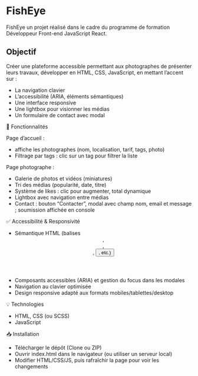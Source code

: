 # FishEye
FishEye un projet réalisé dans le cadre du programme de formation Développeur Front-end JavaScript React.

## Objectif
Créer une plateforme accessible permettant aux photographes de présenter leurs travaux, développer en HTML, CSS, JavaScript, en mettant l’accent sur :

- La navigation clavier
- L’accessibilité (ARIA, éléments sémantiques)
- Une interface responsive
- Une lightbox pour visionner les médias
- Un formulaire de contact avec modal

📌 Fonctionnalités

Page d’accueil : 
- affiche les photographes (nom, localisation, tarif, tags, photo)
- Filtrage par tags : clic sur un tag pour filtrer la liste

Page photographe :
- Galerie de photos et vidéos (miniatures)
- Tri des médias (popularité, date, titre)
- Système de likes : clic pour augmenter, total dynamique
- Lightbox avec navigation entre médias
- Contact : bouton “Contacter”, modal avec champ nom, email et message ; soumission affichée en console

✅ Accessibilité & Responsivité
- Sémantique HTML (balises <header>, <main>, <nav>, <button>, etc.)
- Composants accessibles (ARIA) et gestion du focus dans les modales
- Navigation au clavier optimisée
- Design responsive adapté aux formats mobiles/tablettes/desktop

💡 Technologies
- HTML, CSS (ou SCSS)
- JavaScript 

📥 Installation
- Télécharger le dépôt (Clone ou ZIP)
- Ouvrir index.html dans le navigateur (ou utiliser un serveur local)
- Modifier HTML/CSS/JS, puis rafraîchir la page pour voir les changements
